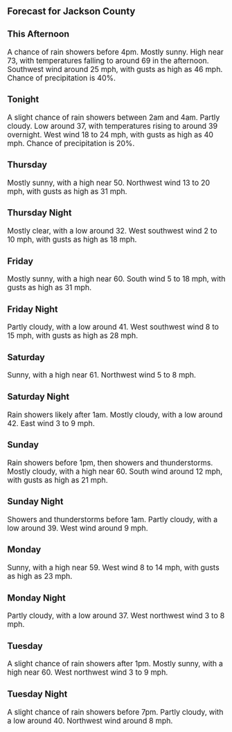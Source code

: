 <div>
   <h2>Forecast for Jackson County</h2>
   <p>
      <div style="font-size:120%">
         <h3>This Afternoon</h3>A chance of rain showers before 4pm. Mostly sunny. High near 73, with temperatures falling to around 69 in the afternoon.
         Southwest wind around 25 mph, with gusts as high as 46 mph. Chance of precipitation is 40%.<br></div>
   </p>
   <p>
      <div style="font-size:120%">
         <h3>Tonight</h3>A slight chance of rain showers between 2am and 4am. Partly cloudy. Low around 37, with temperatures rising to around 39 overnight.
         West wind 18 to 24 mph, with gusts as high as 40 mph. Chance of precipitation is 20%.<br></div>
   </p>
   <p>
      <div style="font-size:120%">
         <h3>Thursday</h3>Mostly sunny, with a high near 50. Northwest wind 13 to 20 mph, with gusts as high as 31 mph.<br></div>
   </p>
   <p>
      <div style="font-size:120%">
         <h3>Thursday Night</h3>Mostly clear, with a low around 32. West southwest wind 2 to 10 mph, with gusts as high as 18 mph.<br></div>
   </p>
   <p>
      <div style="font-size:120%">
         <h3>Friday</h3>Mostly sunny, with a high near 60. South wind 5 to 18 mph, with gusts as high as 31 mph.<br></div>
   </p>
   <p>
      <div style="font-size:120%">
         <h3>Friday Night</h3>Partly cloudy, with a low around 41. West southwest wind 8 to 15 mph, with gusts as high as 28 mph.<br></div>
   </p>
   <p>
      <div style="font-size:120%">
         <h3>Saturday</h3>Sunny, with a high near 61. Northwest wind 5 to 8 mph.<br></div>
   </p>
   <p>
      <div style="font-size:120%">
         <h3>Saturday Night</h3>Rain showers likely after 1am. Mostly cloudy, with a low around 42. East wind 3 to 9 mph.<br></div>
   </p>
   <p>
      <div style="font-size:120%">
         <h3>Sunday</h3>Rain showers before 1pm, then showers and thunderstorms. Mostly cloudy, with a high near 60. South wind around 12 mph, with
         gusts as high as 21 mph.<br></div>
   </p>
   <p>
      <div style="font-size:120%">
         <h3>Sunday Night</h3>Showers and thunderstorms before 1am. Partly cloudy, with a low around 39. West wind around 9 mph.<br></div>
   </p>
   <p>
      <div style="font-size:120%">
         <h3>Monday</h3>Sunny, with a high near 59. West wind 8 to 14 mph, with gusts as high as 23 mph.<br></div>
   </p>
   <p>
      <div style="font-size:120%">
         <h3>Monday Night</h3>Partly cloudy, with a low around 37. West northwest wind 3 to 8 mph.<br></div>
   </p>
   <p>
      <div style="font-size:120%">
         <h3>Tuesday</h3>A slight chance of rain showers after 1pm. Mostly sunny, with a high near 60. West northwest wind 3 to 9 mph.<br></div>
   </p>
   <p>
      <div style="font-size:120%">
         <h3>Tuesday Night</h3>A slight chance of rain showers before 7pm. Partly cloudy, with a low around 40. Northwest wind around 8 mph.<br></div>
   </p>
</div>